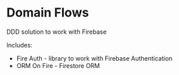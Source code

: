 # Domain Flows
DDD solution to work with Firebase

Includes:
* Fire Auth - library to work with Firebase Authentication
* ORM On Fire - Firestore ORM
